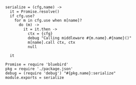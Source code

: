     serialize = (cfg,name) ->
      it = Promise.resolve()
      if cfg.use?
        for m in cfg.use when m[name]?
          do (m) ->
            it = it.then ->
              ctx = {cfg}
              debug "Calling middleware #{m.name}.#{name}()"
              m[name].call ctx, ctx
              null

      it

    Promise = require 'bluebird'
    pkg = require './package.json'
    debug = (require 'debug') "#{pkg.name}:serialize"
    module.exports = serialize
